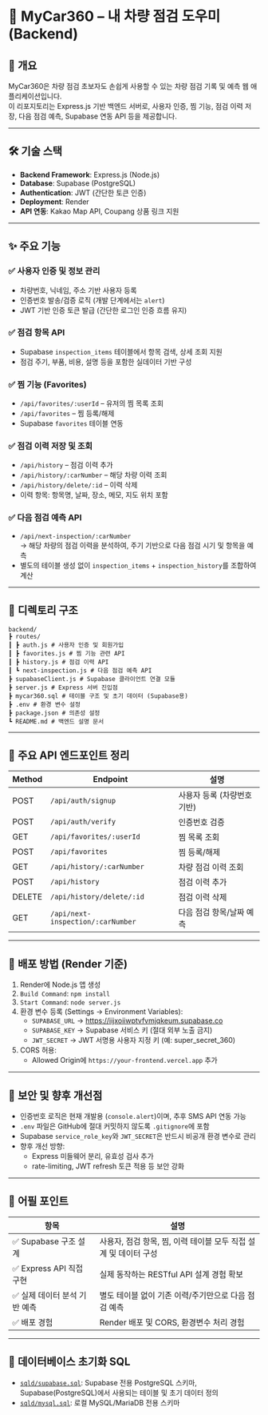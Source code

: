 # 🔧 MyCar360 – 내 차량 점검 도우미 (Backend)

## 📌 개요
MyCar360은 차량 점검 초보자도 손쉽게 사용할 수 있는 차량 점검 기록 및 예측 웹 애플리케이션입니다.  
이 리포지토리는 Express.js 기반 백엔드 서버로, 사용자 인증, 찜 기능, 점검 이력 저장, 다음 점검 예측, Supabase 연동 API 등을 제공합니다.

---

## 🛠 기술 스택
- **Backend Framework**: Express.js (Node.js)
- **Database**: Supabase (PostgreSQL)
- **Authentication**: JWT (간단한 토큰 인증)
- **Deployment**: Render
- **API 연동**: Kakao Map API, Coupang 상품 링크 지원

---

## ✨ 주요 기능

### ✅ 사용자 인증 및 정보 관리
- 차량번호, 닉네임, 주소 기반 사용자 등록
- 인증번호 발송/검증 로직 (개발 단계에서는 `alert`)
- JWT 기반 인증 토큰 발급 (간단한 로그인 인증 흐름 유지)

### ✅ 점검 항목 API
- Supabase `inspection_items` 테이블에서 항목 검색, 상세 조회 지원
- 점검 주기, 부품, 비용, 설명 등을 포함한 실데이터 기반 구성

### ✅ 찜 기능 (Favorites)
- `/api/favorites/:userId` – 유저의 찜 목록 조회
- `/api/favorites` – 찜 등록/해제
- Supabase `favorites` 테이블 연동

### ✅ 점검 이력 저장 및 조회
- `/api/history` – 점검 이력 추가
- `/api/history/:carNumber` – 해당 차량 이력 조회
- `/api/history/delete/:id` – 이력 삭제
- 이력 항목: 항목명, 날짜, 장소, 메모, 지도 위치 포함

### ✅ 다음 점검 예측 API
- `/api/next-inspection/:carNumber`  
  → 해당 차량의 점검 이력을 분석하여, 주기 기반으로 다음 점검 시기 및 항목을 예측
- 별도의 테이블 생성 없이 `inspection_items` + `inspection_history`를 조합하여 계산

---

## 📂 디렉토리 구조
```
backend/
┣ routes/
┃ ┣ auth.js # 사용자 인증 및 회원가입
┃ ┣ favorites.js # 찜 기능 관련 API
┃ ┣ history.js # 점검 이력 API
┃ ┗ next-inspection.js # 다음 점검 예측 API
┣ supabaseClient.js # Supabase 클라이언트 연결 모듈
┣ server.js # Express 서버 진입점
┣ mycar360.sql # 테이블 구조 및 초기 데이터 (Supabase용)
┣ .env # 환경 변수 설정
┣ package.json # 의존성 설정
┗ README.md # 백엔드 설명 문서
```

---

## 🔌 주요 API 엔드포인트 정리

| Method | Endpoint | 설명 |
|--------|----------|------|
| POST   | `/api/auth/signup`             | 사용자 등록 (차량번호 기반) |
| POST   | `/api/auth/verify`             | 인증번호 검증 |
| GET    | `/api/favorites/:userId`       | 찜 목록 조회 |
| POST   | `/api/favorites`               | 찜 등록/해제 |
| GET    | `/api/history/:carNumber`      | 차량 점검 이력 조회 |
| POST   | `/api/history`                 | 점검 이력 추가 |
| DELETE | `/api/history/delete/:id`      | 점검 이력 삭제 |
| GET    | `/api/next-inspection/:carNumber` | 다음 점검 항목/날짜 예측 |

---

## 🚀 배포 방법 (Render 기준)

1. Render에 Node.js 앱 생성
2. `Build Command`: `npm install`
3. `Start Command`: `node server.js`
4. 환경 변수 등록 (Settings → Environment Variables):
   - `SUPABASE_URL` → https://iijxoiiwptvfvmjqkeum.supabase.co
   - `SUPABASE_KEY` → Supabase 서비스 키 (절대 외부 노출 금지)
   - `JWT_SECRET` → JWT 서명용 사용자 지정 키 (예: super_secret_360)
5. CORS 허용:
   - Allowed Origin에 `https://your-frontend.vercel.app` 추가

---

## 📌 보안 및 향후 개선점

- 인증번호 로직은 현재 개발용 (`console.alert`)이며, 추후 SMS API 연동 가능
- `.env` 파일은 GitHub에 절대 커밋하지 않도록 `.gitignore`에 포함
- Supabase `service_role_key`와 `JWT_SECRET`은 반드시 비공개 환경 변수로 관리
- 향후 개선 방향:
  - Express 미들웨어 분리, 유효성 검사 추가
  - rate-limiting, JWT refresh 토큰 적용 등 보안 강화

---

## 🧠 어필 포인트

| 항목 | 설명 |
|------|------|
| ✅ Supabase 구조 설계 | 사용자, 점검 항목, 찜, 이력 테이블 모두 직접 설계 및 데이터 구성 |
| ✅ Express API 직접 구현 | 실제 동작하는 RESTful API 설계 경험 확보 |
| ✅ 실제 데이터 분석 기반 예측 | 별도 테이블 없이 기존 이력/주기만으로 다음 점검 예측 |
| ✅ 배포 경험 | Render 배포 및 CORS, 환경변수 처리 경험 |

---

## 🧾 데이터베이스 초기화 SQL

- [`sqld/supabase.sql`](./sqld/supabase.sql): Supabase 전용 PostgreSQL 스키마, Supabase(PostgreSQL)에서 사용되는 테이블 및 초기 데이터 정의
- [`sqld/mysql.sql`](./sqld/mysql.sql): 로컬 MySQL/MariaDB 전용 스키마




